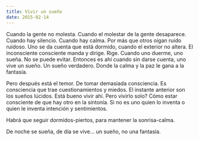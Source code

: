 ```yaml
---
title: Vivir un sueño
date: 2015-02-14
---
```


Cuando la gente no molesta. Cuando el molestar de la gente desaparece. Cuando hay silencio. Cuando hay calma. Por más que otros oigan ruido ruidoso.
Uno se da cuenta que está dormido, cuando el exterior no altera. El inconsciente consciente manda y dirige. Rige. Cuando uno duerme, uno sueña. No se puede evitar. Entonces es ahí cuando sin darse cuenta, uno vive un sueño.  Un sueño verdadero. Donde la calma y la paz le gana a la fantasía.

Pero después está el temor. De tomar demasiada consciencia. Es consciencia que trae cuestionamientos y miedos. El instante anterior son los sueños lúcidos. Está bueno vivir ahí. Pero vivirlo solo? Cómo estar consciente de que hay otro en la sintonía. Si no es uno quien lo inventa o quien le inventa intención y sentimientos.

Habrá que seguir dormidos-piertos, para mantener la sonrisa-calma.

De noche se sueña, de día se vive... un sueño, no una fantasía.
